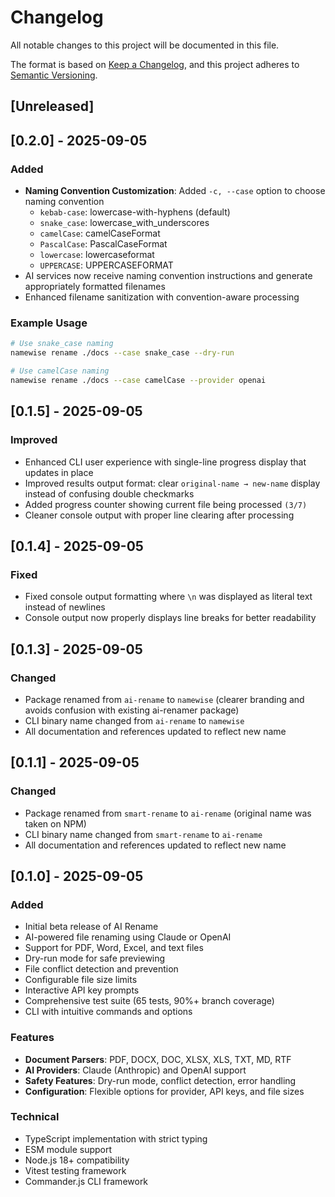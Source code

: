 # Changelog

All notable changes to this project will be documented in this file.

The format is based on [Keep a Changelog](https://keepachangelog.com/en/1.0.0/),
and this project adheres to [Semantic Versioning](https://semver.org/spec/v2.0.0.html).

## [Unreleased]

## [0.2.0] - 2025-09-05

### Added
- **Naming Convention Customization**: Added `-c, --case` option to choose naming convention
  - `kebab-case`: lowercase-with-hyphens (default)
  - `snake_case`: lowercase_with_underscores  
  - `camelCase`: camelCaseFormat
  - `PascalCase`: PascalCaseFormat
  - `lowercase`: lowercaseformat
  - `UPPERCASE`: UPPERCASEFORMAT
- AI services now receive naming convention instructions and generate appropriately formatted filenames
- Enhanced filename sanitization with convention-aware processing

### Example Usage
```bash
# Use snake_case naming
namewise rename ./docs --case snake_case --dry-run

# Use camelCase naming  
namewise rename ./docs --case camelCase --provider openai
```

## [0.1.5] - 2025-09-05

### Improved
- Enhanced CLI user experience with single-line progress display that updates in place
- Improved results output format: clear `original-name → new-name` display instead of confusing double checkmarks
- Added progress counter showing current file being processed `(3/7)`
- Cleaner console output with proper line clearing after processing

## [0.1.4] - 2025-09-05

### Fixed
- Fixed console output formatting where `\n` was displayed as literal text instead of newlines
- Console output now properly displays line breaks for better readability

## [0.1.3] - 2025-09-05

### Changed
- Package renamed from `ai-rename` to `namewise` (clearer branding and avoids confusion with existing ai-renamer package)
- CLI binary name changed from `ai-rename` to `namewise`
- All documentation and references updated to reflect new name

## [0.1.1] - 2025-09-05

### Changed
- Package renamed from `smart-rename` to `ai-rename` (original name was taken on NPM)
- CLI binary name changed from `smart-rename` to `ai-rename`
- All documentation and references updated to reflect new name

## [0.1.0] - 2025-09-05

### Added
- Initial beta release of AI Rename
- AI-powered file renaming using Claude or OpenAI
- Support for PDF, Word, Excel, and text files
- Dry-run mode for safe previewing
- File conflict detection and prevention
- Configurable file size limits
- Interactive API key prompts
- Comprehensive test suite (65 tests, 90%+ branch coverage)
- CLI with intuitive commands and options

### Features
- **Document Parsers**: PDF, DOCX, DOC, XLSX, XLS, TXT, MD, RTF
- **AI Providers**: Claude (Anthropic) and OpenAI support
- **Safety Features**: Dry-run mode, conflict detection, error handling
- **Configuration**: Flexible options for provider, API keys, and file sizes

### Technical
- TypeScript implementation with strict typing
- ESM module support
- Node.js 18+ compatibility
- Vitest testing framework
- Commander.js CLI framework